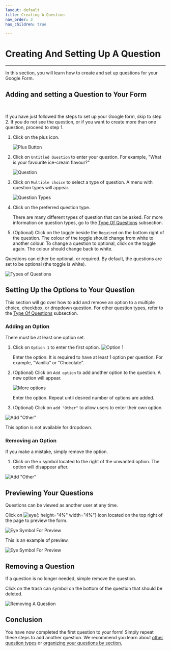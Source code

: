 ```yaml
---
layout: default
title: Creating A Question
nav_order: 3
has_children: true

---
```


# Creating And Setting Up A Question

---

In this section, you will learn how to create and set up questions for your Google Form.

## Adding and setting a Question to Your Form

<br />

If you have just followed the steps to set up your Google form, skip to step 2. If you do not see the question, or if you want to create more than one question, proceed to step 1.

1. Click on the plus icon.

    ![Plus Button](https://github.com/kevtrng/Google-Forms-Guide/blob/gh-pages/docs/images/addingQuestions/1_addingAQuestion.png?raw=true)

2. Click on `Untitled Question` to enter your question. For example, "What is your favourite ice-cream flavour?"

    ![Question](https://github.com/kevtrng/Google-Forms-Guide/blob/gh-pages/docs/images/addingQuestions/2_Question.gif?raw=true)

3. Click on `Multiple choice` to select a type of question. A menu with question types will appear.

    ![Question Types](https://github.com/kevtrng/Google-Forms-Guide/blob/gh-pages/docs/images/addingQuestions/2_typesOfQuestions.gif?raw=true)

4. Click on the preferred question type.

    There are many different types of question that can be asked. For more information on question types, go to the [Type Of Questions](./typesOfQuestions.md) subsection.

5. (Optional) Click on the toggle beside the `Required` on the bottom right of the question. The colour of the toggle should change from white to another colour. To change a question to optional, click on the toggle again. The colour should change back to white.

Questions can either be optional, or required. By default, the questions are set to be optional (the toggle is white).

![Types of Questions](https://github.com/kevtrng/Google-Forms-Guide/blob/gh-pages/docs/images/addingQuestions/2_required.gif?raw=true)

## Setting Up the Options to Your Question

This section will go over how to add and remove an option to a multiple choice, checkbox, or dropdown question. For other question types, refer to the [Type Of Questions](./typesOfQuestions.md) subsection.
  <br/>

### Adding an Option

There must be at least one option set.

1. Click on `Option 1` to enter the first option.
  ![Option 1](https://github.com/kevtrng/Google-Forms-Guide/blob/gh-pages/docs/images/addingQuestions/3_firstOptions.png?raw=true)

    Enter the option. It is required to have at least 1 option per question. For example, "Vanilla" or "Chocolate".

2. (Optional) Click on `Add option` to add another option to the question. A new option will appear. 

    ![More options](https://github.com/kevtrng/Google-Forms-Guide/blob/gh-pages/docs/images/addingQuestions/3_additionalOptions.gif?raw=true)

    Enter the option. Repeat until desired number of options are added.

3. (Optional) Click on `add "Other"` to allow users to enter their own option. 

![Add "Other"](https://github.com/kevtrng/Google-Forms-Guide/blob/gh-pages/docs/images/addingQuestions/3_addOther.png?raw=true)

This option is not available for dropdown.

### Removing an Option

If you make a mistake, simply remove the option.

1. Click on the `x` symbol located to the right of the unwanted option. The option will disappear after.

![Add "Other"](https://github.com/kevtrng/Google-Forms-Guide/blob/gh-pages/docs/images/addingQuestions/3_removeOption.gif?raw=true)

## Previewing Your Questions

Questions can be viewed as another user at any time.

Click on ![eye](https://github.com/kevtrng/Google-Forms-Guide/blob/gh-pages/docs/images/icons/eye.png?raw=true){: height="4%" width="4%"} icon located on the top right of the page to preview the form.

![Eye Symbol For Preview](https://github.com/kevtrng/Google-Forms-Guide/blob/gh-pages/docs/images/addingQuestions/4_eyeSymbol.png?raw=true)  

This is an example of preview.

![Eye Symbol For Preview](https://github.com/kevtrng/Google-Forms-Guide/blob/gh-pages/docs/images/addingQuestions/4_preview.png?raw=true)   

## Removing a Question

If a question is no longer needed, simple remove the question.

Click on the trash can symbol on the bottom of the question that should be deleted.

![Removing A Question](https://github.com/kevtrng/Google-Forms-Guide/blob/gh-pages/docs/images/addingQuestions/5_removingQuestion.png?raw=true)

## Conclusion

You have now completed the first question to your form! Simply repeat these steps to add another question. We recommend you learn about [other question types](./typesOfQuestions) or [organizing your questions by section.](../formsSections.md)
